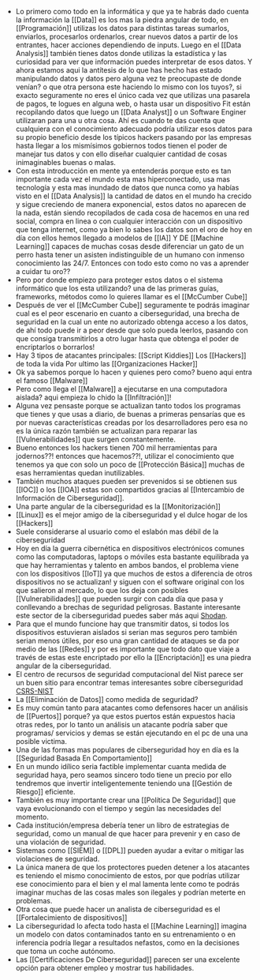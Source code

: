 - Lo primero como todo en la informática y que ya te habrás dado cuenta la información la [[Data]] es los mas la piedra angular de todo, en [[Programación]] utilizas los datos para distintas tareas sumarlos, enviarlos, procesarlos ordenarlos, crear nuevos datos a partir de los entrantes, hacer acciones dependiendo de inputs. Luego en el [[Data Analysis]] también tienes datos donde utilizas la estadística y las curiosidad para ver que información puedes interpretar de esos datos. Y ahora estamos aqui la antítesis de lo que has hecho has estado manipulando datos y datos pero alguna vez te preocupaste de donde venían? o que otra persona este haciendo lo mismo con los tuyos?, si exacto seguramente no eres el único cada vez que utilizas una pasarela de pagos, te logues en alguna web, o hasta usar un dispositivo Fit están recopilando datos que luego un [[Data Analyst]] o un Software Enginer utilizaran para una u otra cosa. Ahí es cuando te das cuenta que cualquiera con el conocimiento adecuado podría utilizar esos datos para su propio beneficio desde los típicos hackers pasando por las empresas hasta llegar a los mismísimos gobiernos todos tienen el poder de manejar tus datos y con ello diseñar cualquier cantidad de cosas inimaginables buenas o malas.
- Con esta introducción en mente ya entenderás porque esto es tan importante cada vez el mundo esta mas hiperconectado, usa mas tecnología y esta mas inundado de datos que nunca como ya habías visto en el [[Data Analysis]] la cantidad de datos en el mundo ha crecido y sigue creciendo de manera exponencial, estos datos no aparecen de la nada, están siendo recopilados de cada cosa de hacemos en una red social, compra en linea o con cualquier interacción con un dispositivo que tenga internet, como ya bien lo sabes los datos son el oro de hoy en día con ellos hemos llegado a modelos de [[IA]] Y DE [[Machine Learning]] capaces de muchas cosas desde diferenciar un gato de un perro hasta tener un asisten indistinguible de un humano con inmenso conocimiento las 24/7.
  Entonces con todo esto como no vas a aprender a cuidar tu oro??
- Pero por donde empiezo para proteger estos datos o el sistema informático que los esta utilizando? una de las primeras guías, frameworks, métodos como lo quieres llamar es el [[McCumber Cube]]
- Después de ver el [[McCumber Cube]] seguramente te podrás imaginar cual es el peor escenario en cuanto a ciberseguridad, una brecha de seguridad en la cual un ente no autorizado obtenga acceso a los datos, de ahí todo puede ir a peor desde que solo pueda leerlos, pasando con que consiga transmitirlos a otro lugar hasta que obtenga el poder de encriptarlos o borrarlos!
- Hay 3 tipos de atacantes principales:
  [[Script Kiddies]]
  Los [[Hackers]] de toda la vida
  Por ultimo las [[Organizaciones Hacker]]
- Ok ya sabemos porque lo hacen y quienes pero como? bueno aqui entra el famoso [[Malware]]
- Pero como llega el [[Malware]] a ejecutarse en una computadora aislada? aqui empieza lo chido la [[Infiltración]]!
- Alguna vez pensaste porque se actualizan tanto todos los programas que tienes y que usas a diario, de buenas a primeras pensarías que es por nuevas características creadas por los desarrolladores pero esa no es la única razón también se actualizan para reparar las [[Vulnerabilidades]] que surgen constantemente.
- Bueno entonces los hackers tienen 700 mil herramientas para jodernos??! entonces que hacemos??!, utilizar el conocimiento que tenemos ya que con solo un poco de [[Protección Básica]] muchas de esas herramientas quedan inutilizables.
- También muchos ataques pueden ser prevenidos si se obtienen sus [[IOC]] o los [[IOA]] estas son compartidos gracias al [[Intercambio de Información de Ciberseguridad]].
- Una parte angular de la ciberseguridad es la [[Monitorización]]
- [[Linux]] es el mejor amigo de la ciberseguridad y el dulce hogar de los [[Hackers]]
- Suele considerarse al usuario como el eslabón mas débil de la ciberseguridad
- Hoy en día la guerra cibernética en dispositivos electrónicos comunes como las computadoras, laptops o móviles esta bastante equilibrada ya que hay herramientas y talento en ambos bandos, el problema viene con los dispositivos [[IoT]] ya que muchos de estos a diferencia de otros dispositivos no se actualizan! y siguen con el software original con los que salieron al mercado, lo que los deja con posibles [[Vulnerabilidades]] que pueden surgir con cada día que pasa y conllevando a brechas de seguridad peligrosas. Bastante interesante este sector de la ciberseguridad puedes saber más aqui [Shodan](https://www.shodan.io/).
- Para que el mundo funcione hay que transmitir datos, si todos los dispositivos estuvieran aislados si serian mas seguros pero también serian menos útiles, por eso una gran cantidad de ataques se da por medio de las [[Redes]] y por es importante que todo dato que viaje a través de estas este encriptado por ello la [[Encriptación]] es una piedra angular de la ciberseguridad.
- El centro de recursos de seguridad computacional del Nist parece ser un buen sitio para encontrar temas interesantes sobre ciberseguridad [CSRS-NIST](https://csrc.nist.gov/)
- La [[Eliminación de Datos]] como medida de seguridad?
- Es muy común tanto para atacantes como defensores hacer un análisis de [[Puertos]] porque? ya que estos puertos están expuestos hacia otras redes, por lo tanto un análisis un atacante podría saber que programas/ servicios y demas se están ejecutando en el pc de una una posible victima.
- Una de las formas mas populares de ciberseguridad hoy en día es la [[Seguridad Basada En Comportamiento]]
- En un mundo idílico seria factible implementar cuanta medida de seguridad haya, pero seamos sincero todo tiene un precio por ello tendremos que invertir inteligentemente teniendo una [[Gestión de Riesgo]] eficiente.
- También es muy importante crear una [[Política De Seguridad]] que vaya evolucionando con el tiempo y según las necesidades del momento.
- Cada institución/empresa debería tener un libro de estrategias de seguridad, como un manual de que hacer para prevenir y en caso de una violación de seguridad.
- Sistemas como [[SIEM]] o [[DPL]] pueden ayudar a evitar o mitigar las violaciones de seguridad.
- La única manera de que los protectores pueden detener a los atacantes es teniendo el mismo conocimiento de estos, por que podrías utilizar ese conocimiento para el bien y el mal lamenta lente como te podrás imaginar muchas de las cosas males son ilegales y podrían meterte en problemas.
- Otra cosa que puede hacer un analista  de ciberseguridad es el [[Fortalecimiento de dispositivos]]
- La ciberseguridad lo afecta todo hasta el [[Machine Learning]] imagina un modelo con datos contaminados tanto en su entrenamiento o en inferencia podría llegar a resultados nefastos, como en la decisiones que toma un coche autónomo.
- Las [[Certificaciones De Ciberseguridad]] parecen ser una excelente opción para obtener empleo y mostrar tus habilidades.